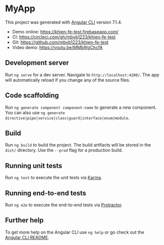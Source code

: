 # MyApp

This project was generated with [Angular CLI](https://github.com/angular/angular-cli) version 7.1.4.

- Demo online: https://khien-fe-test.firebaseapp.com/
- CI: https://circleci.com/gh/mbvb1223/khien-fe-test
- Git: https://github.com/mbvb1223/khien-fe-test
- Video demo: https://youtu.be/MMb9IgChcfA

## Development server

Run `ng serve` for a dev server. Navigate to `http://localhost:4200/`. The app will automatically reload if you change any of the source files.

## Code scaffolding

Run `ng generate component component-name` to generate a new component. You can also use `ng generate directive|pipe|service|class|guard|interface|enum|module`.

## Build

Run `ng build` to build the project. The build artifacts will be stored in the `dist/` directory. Use the `--prod` flag for a production build.

## Running unit tests

Run `ng test` to execute the unit tests via [Karma](https://karma-runner.github.io).

## Running end-to-end tests

Run `ng e2e` to execute the end-to-end tests via [Protractor](http://www.protractortest.org/).

## Further help

To get more help on the Angular CLI use `ng help` or go check out the [Angular CLI README](https://github.com/angular/angular-cli/blob/master/README.md).
